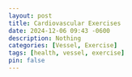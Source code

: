 ```yaml
---
layout: post
title: Cardiovascular Exercises
date: 2024-12-06 09:43 -0600
description: Nothing
categories: [Vessel, Exercise]
tags: [health, vessel, exercise]
pin: false
---
```

